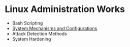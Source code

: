 <h1> Linux Administration Works</h1>

* Bash Scripting
* [System Mechanisms and Configurations](https://github.com/MFIRoadMap/Linux-Administrator-Works/tree/main/System%20Mechanisms%20and%20Configurations)
* Attack Detection Methods
* System Hardening
